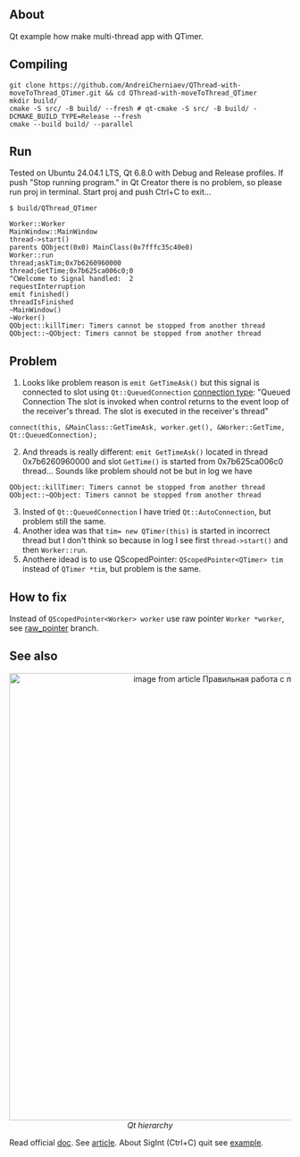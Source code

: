 ## About
Qt example how make multi-thread app with QTimer.
## Compiling
```
git clone https://github.com/AndreiCherniaev/QThread-with-moveToThread_QTimer.git && cd QThread-with-moveToThread_QTimer
mkdir build/
cmake -S src/ -B build/ --fresh # qt-cmake -S src/ -B build/ -DCMAKE_BUILD_TYPE=Release --fresh
cmake --build build/ --parallel
```
## Run
Tested on Ubuntu 24.04.1 LTS, Qt 6.8.0 with Debug and Release profiles. If push "Stop running program." in Qt Creator there is no problem, so please run proj in terminal. Start proj and push Ctrl+C to exit...
```
$ build/QThread_QTimer

Worker::Worker
MainWindow::MainWindow
thread->start()
parents QObject(0x0) MainClass(0x7fffc35c40e0)
Worker::run
thread;askTim;0x7b6260960000
thread;GetTime;0x7b625ca006c0;0
^CWelcome to Signal handled:  2
requestInterruption
emit finished()
threadIsFinished
~MainWindow()
~Worker()
QObject::killTimer: Timers cannot be stopped from another thread
QObject::~QObject: Timers cannot be stopped from another thread
```
## Problem
1) Looks like problem reason is `emit GetTimeAsk()` but this signal is connected to slot using `Qt::QueuedConnection` [connection type](https://doc.qt.io/qt-6/threads-qobject.html#signals-and-slots-across-threads):
"Queued Connection The slot is invoked when control returns to the event loop of the receiver's thread. The slot is executed in the receiver's thread"
```
connect(this, &MainClass::GetTimeAsk, worker.get(), &Worker::GetTime, Qt::QueuedConnection);
```
2) And threads is really different: `emit GetTimeAsk()` located in thread 0x7b6260960000 and slot `GetTime()` is started from 0x7b625ca006c0 thread... Sounds like problem should not be but in log we have
```
QObject::killTimer: Timers cannot be stopped from another thread
QObject::~QObject: Timers cannot be stopped from another thread
```
3) Insted of `Qt::QueuedConnection` I have tried `Qt::AutoConnection`, but problem still the same.  
4) Another idea was that `tim= new QTimer(this)` is started in incorrect thread but I don't think so because in log I see first `thread->start()` and then `Worker::run`.  
5) Anothere idead is to use QScopedPointer: `QScopedPointer<QTimer> tim` instead of `QTimer *tim`, but problem is the same.  

## How to fix
Instead of `QScopedPointer<Worker> worker` use raw pointer `Worker *worker`, see [raw_pointer](https://github.com/AndreiCherniaev/QThread-with-moveToThread_QTimer/tree/raw_pointer) branch.

## See also
<p align="center">
  <img alt="image from article Правильная работа с потоками в Qt" src="https://habrastorage.org/webt/zs/py/t2/zspyt2yti1t8-mr6k708rer0rao.png" width="800">
  <br>
    <em>Qt hierarchy</em>
</p>

Read official [doc](https://doc.qt.io/qt-6/threads-qobject.html). See [article](https://www.toptal.com/qt/qt-multithreading-c-plus-plus).
About SigInt (Ctrl+C) quit see [example](https://github.com/AndreiCherniaev/QCoreApplication_quit_example).
